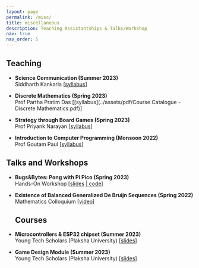 ```yaml
---
layout: page
permalink: /misc/
title: miscellaneous
description: Teaching Assistantships & Talks/Workshop
nav: true
nav_order: 5
---
```


## Teaching

- **Science Communication (Summer 2023)**<br/>
  Siddharth Kankaria [[syllabus](../assets/pdf/ScienceComm.pdf)] 

- **Discrete Mathematics (Spring 2023)**<br/>
  Prof Partha Pratim Das [[syllabus](../assets/pdf/Course Catalogue - Discrete Mathematics.pdf)] 

- **Strategy through Board Games (Spring 2023)**<br/>
  Prof Priyank Narayan [[syllabus](../assets/pdf/STBG.pdf)] 

- **Introduction to Computer Programming (Monsoon 2022)**<br/>
  Prof Goutam Paul [[syllabus](../assets/pdf/L1_Introduction.pdf)] 

## Talks and Workshops

- **Bugs&Bytes: Pong with Pi Pico (Spring 2023)**<br/>
  Hands-On Workshop [[slides](../assets/pdf/PiPong.pdf) [| code](https://github.com/bhumikamittal7/Python-Projects/blob/main/picopong.py)]

- **Existence of Balanced Generalized De Bruijn Sequences (Spring 2022)**<br/>
  Mathematics Colloquium [[video](https://www.youtube.com/watch?v=loDKHJ98rWM&list=PLaTCrA79FLSxwfBlJCTS9-YKd7N7h9Ejl)]

  ## Courses

- **Microcontrollers & ESP32 chipset (Summer 2023)**<br/>
  Young Tech Scholars (Plaksha University) [[slides](../assets/pdf/Microcontroller.pdf)]

- **Game Design Module (Summer 2023)**<br/>
  Young Tech Scholars (Plaksha University) [[slides](../assets/pdf/GameDesign.pdf)]